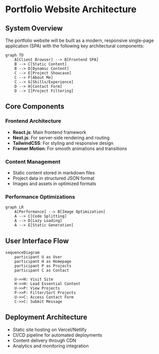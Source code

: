 # Portfolio Website Architecture

## System Overview
The portfolio website will be built as a modern, responsive single-page application (SPA) with the following key architectural components:

```mermaid
graph TD
    A[Client Browser] --> B[Frontend SPA]
    B --> C[Static Content]
    B --> D[Dynamic Content]
    C --> E[Project Showcase]
    C --> F[About Me]
    C --> G[Skills/Experience]
    D --> H[Contact Form]
    D --> I[Project Filtering]
```

## Core Components

### Frontend Architecture
- **React.js**: Main frontend framework
- **Next.js**: For server-side rendering and routing
- **TailwindCSS**: For styling and responsive design
- **Framer Motion**: For smooth animations and transitions

### Content Management
- Static content stored in markdown files
- Project data in structured JSON format
- Images and assets in optimized formats

### Performance Optimizations
```mermaid
graph LR
    A[Performance] --> B[Image Optimization]
    A --> C[Code Splitting]
    A --> D[Lazy Loading]
    A --> E[Static Generation]
```

## User Interface Flow
```mermaid
sequenceDiagram
    participant U as User
    participant H as Homepage
    participant P as Projects
    participant C as Contact

    U->>H: Visit Site
    H->>H: Load Essential Content
    U->>P: View Projects
    P->>P: Filter/Sort Projects
    U->>C: Access Contact Form
    C->>C: Submit Message
```

## Deployment Architecture
- Static site hosting on Vercel/Netlify
- CI/CD pipeline for automated deployments
- Content delivery through CDN
- Analytics and monitoring integration
